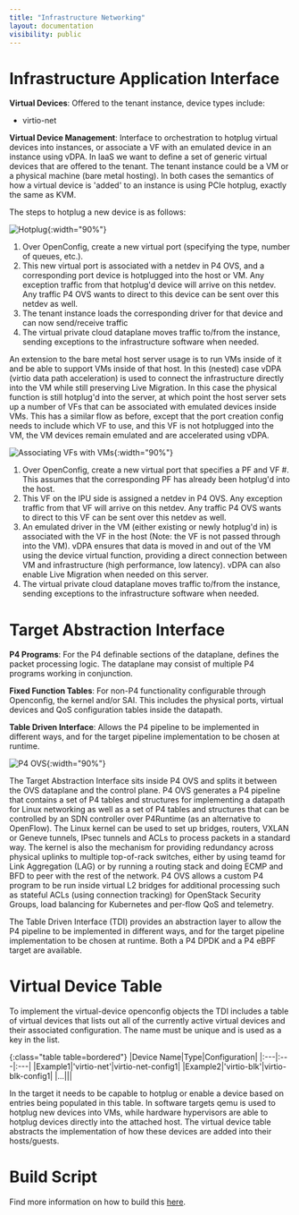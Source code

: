 ```yaml
---
title: "Infrastructure Networking"
layout: documentation
visibility: public
---
```


# Infrastructure Application Interface #
**Virtual Devices**:  Offered to the tenant instance, device types include:
- virtio-net

**Virtual Device Management**:  Interface to orchestration to hotplug virtual devices into instances, or associate a VF with an emulated device in an instance using vDPA.
In IaaS we want to define a set of generic virtual devices that are offered to the tenant.  The tenant instance could be a VM or a physical machine (bare metal hosting).  In both cases the semantics of how a virtual device is 'added' to an instance is using PCIe hotplug, exactly the same as KVM.



The steps to hotplug a new device is as follows:

![Hotplug](../img/IaaS-NW-Hotplug.png "Hotplug"){:width="90%"}

1. Over OpenConfig, create a new virtual port (specifying the type, number of queues, etc.).  
2. This new virtual port is associated with a netdev in P4 OVS, and a corresponding port device is hotplugged into the host or VM.  Any exception traffic from that hotplug'd device will arrive on this netdev.  Any traffic P4 OVS wants to direct to this device can be sent over this netdev as well.
3. The tenant instance loads the corresponding driver for that device and can now send/receive traffic
4. The virtual private cloud dataplane moves traffic to/from the instance, sending exceptions to the infrastructure software when needed.

An extension to the bare metal host server usage is to run VMs inside of it and be able to support VMs inside of that host.  In this (nested) case vDPA (virtio data path acceleration) is used to connect the infrastructure directly into the VM while still preserving Live Migration.  In this case the physical function is still hotplug'd into the server, at which point the host server sets up a number of VFs that can be associated with emulated devices inside VMs.  This has a similar flow as before, except that the port creation config needs to include which VF to use, and this VF is not hotplugged into the VM, the VM devices remain emulated and are accelerated using vDPA.

![Associating VFs with VMs](../img/IaaS-NW-VF.png "Associating VFs with VMs"){:width="90%"}

1. Over OpenConfig, create a new virtual port that specifies a PF and VF #.  This assumes that the corresponding PF has already been hotplug'd into the host.
2. This VF on the IPU side is assigned a netdev in P4 OVS.  Any exception traffic from that VF will arrive on this netdev.  Any traffic P4 OVS wants to direct to this VF can be sent over this netdev as well.
3. An emulated driver in the VM (either existing or newly hotplug'd in) is associated with the VF in the host (Note:  the VF is not passed through into the VM).  vDPA ensures that data is moved in and out of the VM using the device virtual function, providing a direct connection between VM and infrastructure (high performance, low latency).  vDPA can also enable Live Migration when needed on this server.
4. The virtual private cloud dataplane moves traffic to/from the instance, sending exceptions to the infrastructure software when needed.

# Target Abstraction Interface #

**P4 Programs**:  For the P4 definable sections of the dataplane, defines the packet processing logic.  The dataplane may consist of multiple P4 programs working in conjunction.

**Fixed Function Tables**:  For non-P4 functionality configurable through Openconfig, the kernel and/or SAI.  This includes the physical ports, virtual devices and QoS configuration tables inside the datapath.

**Table Driven Interface**:  Allows the P4 pipeline to be implemented in different ways, and for the target pipeline implementation to be chosen at runtime.

![P4 OVS](../img/IaaS-P4-OVS.png "P4 OVS"){:width="90%"}

The Target Abstraction Interface sits inside P4 OVS and splits it between the OVS dataplane and the control plane.  P4 OVS generates a P4 pipeline that contains a set of P4 tables and structures for implementing a datapath for Linux networking as well as a set of P4 tables and structures that can be controlled by an SDN controller over P4Runtime (as an alternative to OpenFlow).  The Linux kernel can be used to set up bridges, routers, VXLAN or Geneve tunnels, IPsec tunnels and ACLs to process packets in a standard way.  The kernel is also the mechanism for providing redundancy across physical uplinks to multiple top-of-rack switches, either by using teamd for Link Aggregation (LAG) or by running a routing stack and doing ECMP and BFD to peer with the rest of the network.  P4 OVS allows a custom P4 program to be run inside virtual L2 bridges for additional processing such as stateful ACLs (using connection tracking) for OpenStack Security Groups, load balancing for Kubernetes and per-flow QoS and telemetry.

The Table Driven Interface (TDI) provides an abstraction layer to allow the P4 pipeline to be implemented in different ways, and for the target pipeline implementation to be chosen at runtime.  Both a P4 DPDK and a P4 eBPF target are available.

# Virtual Device Table #
To implement the virtual-device openconfig objects the TDI includes a table of virtual devices that lists out all of the currently active virtual devices and their associated configuration.  The name must be unique and is used as a key in the list.  

{:class="table table=bordered"}
|Device Name|Type|Configuration|
|:---|:---|:---|
|Example1|'virtio-net'|virtio-net-config1|
|Example2|'virtio-blk'|virtio-blk-config1|
|...|||

In the target it needs to be capable to hotplug or enable a device based on entries being populated in this table.  In software targets qemu is used to hotplug new devices into VMs, while hardware hypervisors are able to hotplug devices directly into the attached host.  The virtual device table abstracts the implementation of how these devices are added into their hosts/guests.

# Build Script #

Find more information on how to build this [here](https://github.com/ipdk-io/ipdk/blob/main/build/README.md "IPDK Container").
